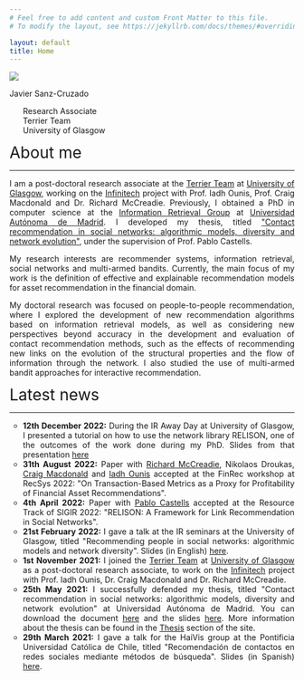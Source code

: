 ```yaml
---
# Feel free to add content and custom Front Matter to this file.
# To modify the layout, see https://jekyllrb.com/docs/themes/#overriding-theme-defaults

layout: default
title: Home
---
```


<div class="publications-div">
	<div class="about" >
		<div id="intro-photo" style="position:relative">
		<img style="width: inherit;" src="/assets/img/full-photo-4.jpg"/>
		<div class="intro-photo-text">
			<p id="intro-photo-text-title">Javier Sanz-Cruzado</p>
			<ul class="descr">
				<li style="list-style-type: none;">Research Associate</li>
				<li style="list-style-type: none;">Terrier Team</li>
				<li style="list-style-type: none;">University of Glasgow</li>
			</ul>
		</div>
		</div>
		<div>
			<div style="font-size:28px">About me</div>
			<hr class="solid">
			<div style="text-align: justify">
				<p>I am a post-doctoral research associate at the <a href="http://terrierteam.dcs.gla.ac.uk/index.html">Terrier Team</a> at <a href="https://www.gla.ac.uk">University of Glasgow</a>, working on the <a href="https://www.infinitech-h2020.eu/">Infinitech</a> project with Prof. Iadh Ounis, Prof. Craig Macdonald and Dr. Richard McCreadie. Previously, I obtained a PhD in computer science at the <a href="http://ir.ii.uam.es">Information Retrieval Group</a> at <a href="http://www.uam.es">Universidad Autónoma de Madrid</a>. I developed my thesis, titled <a href="https://javiersanzcruza.github.io/jsanzcruzado-phdthesis.pdf">"Contact recommendation in social networks: algorithmic models, diversity and network evolution"</a>, under the supervision of Prof. Pablo Castells.</p>
				<p>My research interests are recommender systems, information retrieval, social networks and multi-armed bandits. Currently, the main focus of my work is the definition of effective and explainable recommendation models for asset recommendation in the financial domain.</p>
				<p> My doctoral research was focused on people-to-people recommendation, where I explored the development of new recommendation algorithms based on information retrieval models, as well as considering new perspectives beyond accuracy in the development and evaluation of contact recommendation methods, such as the effects of recommending new links on the evolution of the structural properties and the flow of information through the network. I also studied the use of multi-armed bandit approaches for interactive recommendation.</p>					
			</div>
		</div>
	</div>
</div>

<div class="publications-div news-div">
	<div style="align: left; font-size:28px">Latest news</div>
	<hr class="solid">
	<ul>
		<li style="text-align: justify; list-style-type: circle"><b>12th December 2022:</b> During the IR Away Day at University of Glasgow, I presented a tutorial on how to use the network library RELISON, one of the outcomes of the work done during my PhD. Slides from that presentation <a href="/assets/slides/relison.pdf">here</a>  </li>
		<li style="text-align: justify; list-style-type: circle"><b>31th August 2022:</b> Paper with <a href="http://dcs.gla.ac.uk/~richardm/Home/">Richard McCreadie</a>, Nikolaos Droukas, <a href="http://www.dcs.gla.ac.uk/~craigm/">Craig Macdonald</a> and <a href="http://www.dcs.gla.ac.uk/~ounis/">Iadh Ounis</a> accepted at the FinRec workshop at RecSys 2022: "On Transaction-Based Metrics as a Proxy for Profitability of Financial Asset Recommendations".</li>
		<li style="text-align: justify; list-style-type: circle"><b>4th April 2022:</b> Paper with <a href="https://castells.github.io/">Pablo Castells</a> accepted at the Resource Track of SIGIR 2022: "RELISON: A Framework for Link Recommendation in Social Networks".</li>
		<li style="text-align: justify; list-style-type: circle"><b>21st February 2022:</b> I gave a talk at the IR seminars at the University of Glasgow, titled "Recommending people in social networks: algorithmic models and network diversity". Slides (in English) <a href="/assets/slides/ir-seminar-glasgow-february-2022.pdf">here</a>.</li>
		<li style="text-align: justify; list-style-type: circle"><b>1st November 2021:</b> I joined the <a href="http://terrierteam.dcs.gla.ac.uk/index.html">Terrier Team</a> at <a href="https://www.gla.ac.uk">University of Glasgow</a> as a post-doctoral research associate, to work on the <a href="https://www.infinitech-h2020.eu/">Infinitech</a> project with Prof. Iadh Ounis, Dr. Craig Macdonald and Dr. Richard McCreadie.</li>
		<li style="text-align: justify; list-style-type: circle"><b>25th May 2021:</b> I successfully defended my thesis, titled "Contact recommendation in social networks: algorithmic models, diversity and network evolution" at Universidad Autónoma de Madrid. You can download the document <a href="https://javiersanzcruza.github.io/jsanzcruzado-phdthesis.pdf">here</a> and the slides <a href="https://javiersanzcruza.github.io/thesis-slides.pdf">here</a>. More information about the thesis can be found in the <a href="/thesis">Thesis</a> section of the site.</li>
		<li style="text-align: justify; list-style-type: circle"><b>29th March 2021:</b> I gave a talk for the HaiVis group at the Pontificia Universidad Católica de Chile, titled "Recomendación de contactos en redes sociales mediante métodos de búsqueda". Slides (in Spanish) <a href="/assets/slides/haivis-puc-chile-marzo-2021.pdf">here</a>.</li>
	</ul>
</div>
